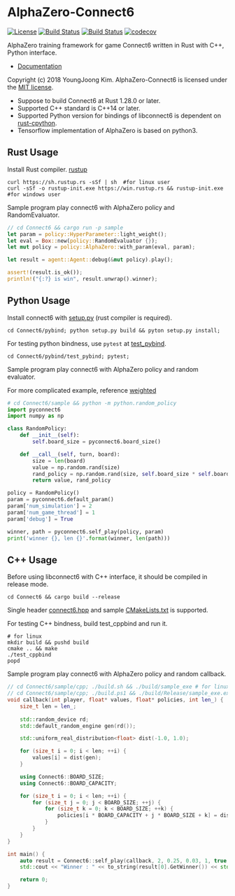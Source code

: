 # AlphaZero-Connect6
[![License](https://img.shields.io/badge/Licence-MIT-blue.svg)](https://github.com/revsic/AlphaZero-Connect6/blob/master/LICENSE)
[![Build Status](https://travis-ci.org/revsic/AlphaZero-Connect6.svg?branch=master)](https://travis-ci.org/revsic/AlphaZero-Connect6)
[![Build Status](https://dev.azure.com/revsic99/AlphaZero-Connect6/_apis/build/status/revsic.AlphaZero-Connect6)](https://dev.azure.com/revsic99/AlphaZero-Connect6/_build/latest?definitionId=1)
[![codecov](https://codecov.io/gh/revsic/AlphaZero-Connect6/branch/master/graph/badge.svg)](https://codecov.io/gh/revsic/AlphaZero-Connect6)

AlphaZero training framework for game Connect6 written in Rust with C++, Python interface.

- [Documentation](https://revsic.github.io/AlphaZero-Connect6)

Copyright (c) 2018 YoungJoong Kim.
AlphaZero-Connect6 is licensed under the [MIT license](http://opensource.org/licenses/MIT).

- Suppose to build Connect6 at Rust 1.28.0 or later.
- Supported C++ standard is C++14 or later.
- Supported Python version for bindings of libconnect6 is dependent on [rust-cpython](https://github.com/dgrunwald/rust-cpython).
- Tensorflow implementation of AlphaZero is based on python3.

## Rust Usage

Install Rust compiler. [rustup](https://rustup.rs)
```
curl https://sh.rustup.rs -sSf | sh  #for linux user
curl -sSf -o rustup-init.exe https://win.rustup.rs && rustup-init.exe #for windows user
```

Sample program play connect6 with AlphaZero policy and RandomEvaluator.
```rust
// cd Connect6 && cargo run -p sample
let param = policy::HyperParameter::light_weight();
let eval = Box::new(policy::RandomEvaluator {});
let mut policy = policy::AlphaZero::with_param(eval, param);

let result = agent::Agent::debug(&mut policy).play();

assert!(result.is_ok());
println!("{:?} is win", result.unwrap().winner);
```

## Python Usage

Install connect6 with [setup.py](Connect6/pybind/setup.py) (rust compiler is required).
```
cd Connect6/pybind; python setup.py build && pyton setup.py install;
```

For testing python bindness, use `pytest` at [test_pybind](Connect6/pybind/test_pybind).
```
cd Connect6/pybind/test_pybind; pytest;
```

Sample program play connect6 with AlphaZero policy and random evaluator.

For more complicated example, reference [weighted](AlphaZero/weighted)
```python
# cd Connect6/sample && python -m python.random_policy
import pyconnect6
import numpy as np

class RandomPolicy:
    def __init__(self):
        self.board_size = pyconnect6.board_size()

    def __call__(self, turn, board):
        size = len(board)
        value = np.random.rand(size)
        rand_policy = np.random.rand(size, self.board_size * self.board_size)
        return value, rand_policy

policy = RandomPolicy()
param = pyconnect6.default_param()
param['num_simulation'] = 2
param['num_game_thread'] = 1
param['debug'] = True

winner, path = pyconnect6.self_play(policy, param)
print('winner {}, len {}'.format(winner, len(path)))
```

## C++ Usage

Before using libconnect6 with C++ interface, it should be compiled in release mode.
```
cd Connect6 && cargo build --release
```

Single header [connect6.hpp](Connect6/cppbind/connect6.hpp) and sample [CMakeLists.txt](Connect6/cppbind/test_cppbind/CMakeLists.txt) is supported.

For testing C++ bindness, build test_cppbind and run it.
```
# for linux
mkdir build && pushd build
cmake .. && make
./test_cppbind
popd
```

Sample program play connect6 with AlphaZero policy and random callback.
```C++
// cd Connect6/sample/cpp; ./build.sh && ./build/sample_exe # for linux
// cd Connect6/sample/cpp; ./build.ps1 && ./build/Release/sample_exe.exe for win-x86-msbuild
void callback(int player, float* values, float* policies, int len_) {
    size_t len = len_;
    
    std::random_device rd;
    std::default_random_engine gen(rd());

    std::uniform_real_distribution<float> dist(-1.0, 1.0);

    for (size_t i = 0; i < len; ++i) {
        values[i] = dist(gen);
    }

    using Connect6::BOARD_SIZE;
    using Connect6::BOARD_CAPACITY;

    for (size_t i = 0; i < len; ++i) {
        for (size_t j = 0; j < BOARD_SIZE; ++j) {
            for (size_t k = 0; k < BOARD_SIZE; ++k) {
                policies[i * BOARD_CAPACITY + j * BOARD_SIZE + k] = dist(gen);
            }
        }
    }
}

int main() {
    auto result = Connect6::self_play(callback, 2, 0.25, 0.03, 1, true, 1);
    std::cout << "Winner : " << to_string(result[0].GetWinner()) << std::endl;

    return 0;
}
```

